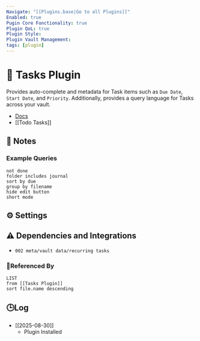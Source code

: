 ```yaml
---
Navigate: "[[Plugins.base|Go to all Plugins]]"
Enabled: true
Pugin Core Functionality: true
Plugin QoL: true
Plugin Style:
Plugin Vault Management:
tags: [plugin]
---
```

# 🔌 Tasks Plugin

Provides auto-complete and metadata for Task items such as `Due Date`, `Start Date`, and `Priority`. Additionally, provides a query language for Tasks across your vault.

- [Docs](https://publish.obsidian.md/tasks/Quick+Reference)
- [[Todo Tasks]]

## 📝 Notes

### Example Queries

```tasks
not done
folder includes journal
sort by due
group by filename
hide edit button
short mode
```

## ⚙️ Settings

## ⚠️ Dependencies and Integrations

- `002 meta/vault data/recurring tasks`

### 🔗Referenced By

```dataview
LIST
from [[Tasks Plugin]]
sort file.name descending
```

## 🕒Log

- [[2025-08-30]]
	- Plugin Installed
